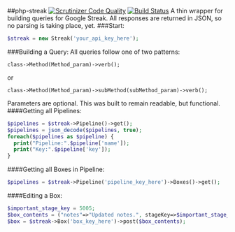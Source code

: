 ##php-streak [![Scrutinizer Code Quality](https://scrutinizer-ci.com/g/dirak/php-streak/badges/quality-score.png?b=master)](https://scrutinizer-ci.com/g/dirak/php-streak/?branch=master) [![Build Status](https://scrutinizer-ci.com/g/dirak/php-streak/badges/build.png?b=master)](https://scrutinizer-ci.com/g/dirak/php-streak/build-status/master)
A thin wrapper for building queries for Google Streak. All responses are returned in JSON, so no parsing is taking place, yet. 
###Start:
```php
$streak = new Streak('your_api_key_here');
```

###Building a Query:
All queries follow one of two patterns:
```
class->Method(Method_param)->verb();
```
or
```
class->Method(Method_param)->subMethod(subMethod_param)->verb();
```
Parameters are optional. This was built to remain readable, but functional.
####Getting all Pipelines:
```php
$pipelines = $streak->Pipeline()->get();
$pipelines = json_decode($pipelines, true);
foreach($pipelines as $pipeline) {
  print("Pipeline:".$pipeline['name']);
  print("Key:".$pipeline['key']);
}
```
####Getting all Boxes in Pipeline:
```php
$pipelines = $streak->Pipeline('pipeline_key_here')->Boxes()->get();
```
####Editing a Box:
```php
$important_stage_key = 5005;
$box_contents = ("notes"=>"Updated notes.", stageKey=>$important_stage_key);
$box = $streak->Box('box_key_here')->post($box_contents);
```
